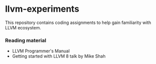 # llvm-experiments

This repository contains coding assignments to help gain familiarity with LLVM ecosystem.

### Reading material

- LLVM Programmer's Manual
- Getting started with LLVM 8 talk by Mike Shah
